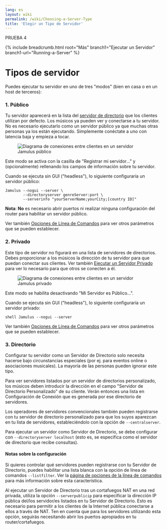 ```yaml
---
lang: es
layout: wiki
permalink: /wiki/Choosing-a-Server-Type
title: 'Elegir un Tipo de Servidor'
---
```

PRUEBA 4

{% include breadcrumb.html root="Más" branch1="Ejecutar un Servidor" branch1-url="Running-a-Server" %}

# Tipos de servidor

Puedes ejecutar tu servidor en uno de tres "modos" (bien en casa o en un host de terceros):

### 1. Público

Tu servidor aparecerá en la lista del [servidor de directorio](Directory-Servers) que los clientes utilizan por defecto. Los músicos ya pueden ver y conectarse a tu servidor. No es necesario ejecutarlo como un servidor público ya que muchas otras personas ya los están ejecutando. Simplemente conéctate a uno con latencia baja y empieza a tocar.

<figure><img src="{{site.url}}/assets/img/es-screenshots/diagram-public-server.png" loading="lazy" alt="Diagrama de conexiones entre clientes en un servidor Jamulus público"></figure>

Este modo se activa con la casilla de "Registrar mi servidor..." y (opcionalmente) rellenando los campos de información sobre tu servidor.

Cuando se ejecuta sin GUI ("headless"), lo siguiente configuraría un servidor público:

~~~
Jamulus --nogui --server \
        --directoryserver genreServer:port \
        --serverinfo "yourServerName;yourCity;[country ID]"
~~~

**Nota**: **No** es necesario abrir puertos ni realizar ninguna configuración del router para habilitar un servidor público.

Ver también [Opciones de Línea de Comandos](Command-Line-Options) para ver otros parámetros que se pueden establecer.


### 2. Privado

Este tipo de servidor no figurará en una lista de servidores de directorios. Debes proporcionar a los músicos la dirección de tu servidor para que puedan conectar sus clientes. Ver también [Ejecutar un Servidor Privado](Running-a-Private-Server) para ver lo necesario para que otros se conecten a él.

<figure><img src="{{site.url}}/assets/img/es-screenshots/diagram-private-server.png" loading="lazy" alt="Diagrama de conexiones entre clientes en un servidor Jamulus privado"></figure>

Este modo se habilita desactivando "Mi Servidor es Público...".

Cuando se ejecuta sin GUI ("headless"), lo siguiente configuraría un servidor privado:

```shell Jamulus --nogui --server ```

Ver también [Opciones de Línea de Comandos](Command-Line-Options) para ver otros parámetros que se pueden establecer.

### 3. Directorio

Configurar tu servidor como un Servidor de Directorio solo necesita hacerse bajo circunstancias especiales (por ej. para eventos online o asociaciones musicales). La mayoría de las personas pueden ignorar este tipo.

Para ver servidores listados por un servidor de directorios personalizado, los músicos deben introducir la dirección en el campo "Servidor de Directorio Personalizado" de su cliente. Verán entonces una lista en Configuración de Conexión que es generada por ese directorio de servidores.

Los operadores de servidores convencionales también pueden registrarse con tu servidor de directorio personalizado para que los suyos aparezcan en tu lista de servidores, estableciéndolo con la opción de `--centralserver`.

Para ejecutar un servidor como Servidor de Directorio, se debe configurar con `--directoryserver localhost` (esto es, se especifica como el servidor de directorio que recibe consultas).

#### Notas sobre la configuración

Si quieres controlar qué servidores pueden registrarse con tu Servidor de Directorio, puedes habilitar una lista blanca con la opción de línea de comandos `--listfilter`. Ver la [página de opciones de la línea de comandos](Command-Line-Options) para más información sobre esta característica.

Al ejecutar un Servidor de Directorio tras un cortafuegos NAT en una red privada, utiliza la opción `--serverpublicip` para especificar la dirección IP pública del/los servidor/es listados en tu Servidor de Directorio. Esto es necesario para permitir a los clientes de la Internet pública conectarse a ellos a través de NAT. Ten en cuenta que para los servidores utilizando esta opción, seguirás necesitando abrir los puertos apropiados en tu router/cortafuegos.
